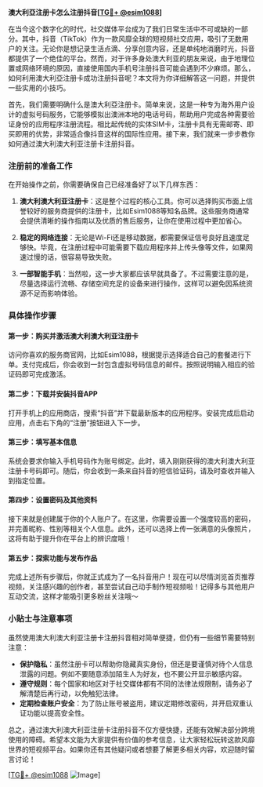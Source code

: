 **澳大利亞注册卡怎么注册抖音[[TG💪+ @esim1088](https://t.me/s/esim1088)]**

在当今这个数字化的时代，社交媒体平台成为了我们日常生活中不可或缺的一部分。其中，抖音（TikTok）作为一款风靡全球的短视频社交应用，吸引了无数用户的关注。无论你是想记录生活点滴、分享创意内容，还是单纯地消磨时光，抖音都提供了一个绝佳的平台。然而，对于许多身处澳大利亚的朋友来说，由于地理位置或网络环境的原因，直接使用国内手机号注册抖音可能会遇到不少麻烦。那么，如何利用澳大利亞注册卡成功注册抖音呢？本文将为你详细解答这一问题，并提供一些实用的小技巧。

首先，我们需要明确什么是澳大利亞注册卡。简单来说，这是一种专为海外用户设计的虚拟号码服务，它能够模拟出澳洲本地的电话号码，帮助用户完成各种需要验证身份的应用程序注册流程。相比起传统的实体SIM卡，注册卡具有无需邮寄、即买即用的优势，非常适合像抖音这样的国际性应用。接下来，我们就来一步步教你如何通过澳大利澳大利亚注册卡注册抖音。

### 注册前的准备工作

在开始操作之前，你需要确保自己已经准备好了以下几样东西：

1. **澳大利澳大利亚注册卡**：这是整个过程的核心工具。你可以选择购买市面上信誉较好的服务商提供的注册卡，比如Esim1088等知名品牌。这些服务商通常会提供清晰的操作指南以及优质的售后服务，让你在使用过程中更加省心。

2. **稳定的网络连接**：无论是Wi-Fi还是移动数据，都需要保证信号良好且速度足够快。毕竟，在注册过程中可能需要下载应用程序并上传头像等文件，如果网速过慢的话，很容易导致失败。

3. **一部智能手机**：当然啦，这一步大家都应该早就具备了。不过需要注意的是，尽量选择运行流畅、存储空间充足的设备来进行操作，这样可以避免因系统资源不足而影响体验。

### 具体操作步骤

#### 第一步：购买并激活澳大利澳大利亚注册卡
访问你喜欢的服务商官网，比如Esim1088，根据提示选择适合自己的套餐进行下单。支付完成后，你会收到一封包含虚拟号码信息的邮件。按照说明输入相应的验证码即可完成激活。

#### 第二步：下载并安装抖音APP
打开手机上的应用商店，搜索“抖音”并下载最新版本的应用程序。安装完成后启动应用，点击右下角的“注册”按钮进入下一步。

#### 第三步：填写基本信息
系统会要求你输入手机号码作为账号绑定。此时，填入刚刚获得的澳大利澳大利亚注册卡号码即可。随后，你会收到一条来自抖音的短信验证码，请及时查收并输入到指定位置。

#### 第四步：设置密码及其他资料
接下来就是创建属于你的个人账户了。在这里，你需要设置一个强度较高的密码，并完善昵称、性别等相关个人信息。此外，还可以选择上传一张满意的头像照片，这将有助于提升你在平台上的辨识度哦！

#### 第五步：探索功能与发布作品
完成上述所有步骤后，你就正式成为了一名抖音用户！现在可以尽情浏览首页推荐视频，关注感兴趣的创作者，甚至尝试自己动手制作短视频啦！记得多与其他用户互动交流，这样才能吸引更多粉丝关注哦～

### 小贴士与注意事项

虽然使用澳大利澳大利亚注册卡注册抖音相对简单便捷，但仍有一些细节需要特别注意：

- **保护隐私**：虽然注册卡可以帮助你隐藏真实身份，但还是要谨慎对待个人信息泄露的问题。例如不要随意添加陌生人为好友，也不要公开显示敏感内容。
- **遵守规则**：每个国家和地区对于社交媒体都有不同的法律法规限制，请务必了解清楚后再行动，以免触犯法律。
- **定期检查账户安全**：为了防止账号被盗用，建议定期修改密码，并开启双重认证功能以提高安全性。

总之，通过澳大利澳大利亚注册卡注册抖音不仅方便快捷，还能有效解决部分跨境使用的障碍。希望本文能为大家提供有价值的参考信息，让大家轻松玩转这款风靡世界的短视频平台。如果你还有其他疑问或者想要了解更多相关内容，欢迎随时留言讨论！

[[TG💪+ @esim1088](https://t.me/s/esim1088) ![Image](https://i.postimg.cc/4NQfJmqS/Snipaste-2025-05-13-00-14-12.png)]